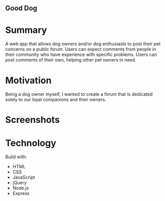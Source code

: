 ## Good Dog

# Summary
A web app that allows dog owners and/or dog enthusiasts to post their pet concerns on a public forum. Users can expect comments from people in their community who have experience with specific problems. Users can post comments of their own, helping other pet owners in need.

# Motivation
Being a dog owner myself, I wanted to create a forum that is dedicated solely to our loyal companions and their owners.

# Screenshots


# Technology
Build with:
- HTML
- CSS
- JavaScript
- jQuery
- Node.js
- Express
